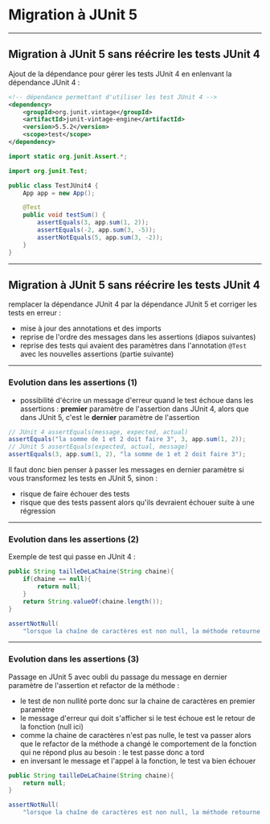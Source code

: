 # Migration à JUnit 5

----

## Migration à JUnit 5 sans réécrire les tests JUnit 4

Ajout de la dépendance pour gérer les tests JUnit 4 en enlenvant la dépendance JUnit 4 :

```xml
<!-- dépendance permettant d'utiliser les test JUnit 4 -->
<dependency>
    <groupId>org.junit.vintage</groupId>
    <artifactId>junit-vintage-engine</artifactId>
    <version>5.5.2</version>
    <scope>test</scope>
</dependency>
```

```java
import static org.junit.Assert.*;

import org.junit.Test;

public class TestJUnit4 {
    App app = new App();

    @Test
    public void testSum() {
        assertEquals(3, app.sum(1, 2));
        assertEquals(-2, app.sum(3, -5));
        assertNotEquals(5, app.sum(3, -2));
    }
}
```

----

## Migration à JUnit 5 sans réécrire les tests JUnit 4

remplacer la dépendance JUnit 4 par la dépendance JUnit 5 et corriger les tests en erreur :
- mise à jour des annotations et des imports
- reprise de l'ordre des messages dans les assertions (diapos suivantes)
- reprise des tests qui avaient des paramètres dans l'annotation `@Test` avec les nouvelles assertions (partie suivante)

----

### Evolution dans les assertions (1)

- possibilité d'écrire un message d'erreur quand le test échoue dans les assertions : **premier** paramètre de l'assertion dans JUnit 4, alors que dans JUnit 5, c'est le **dernier** paramètre de l'assertion

```java
// JUnit 4 assertEquals(message, expected, actual)
assertEquals("la somme de 1 et 2 doit faire 3", 3, app.sum(1, 2));
// JUnit 5 assertEquals(expected, actual, message)
assertEquals(3, app.sum(1, 2), "la somme de 1 et 2 doit faire 3");
```

Il faut donc bien penser à passer les messages en dernier paramètre si vous transformez les tests en JUnit 5, sinon :
- risque de faire échouer des tests
- risque que des tests passent alors qu'ils devraient échouer suite à une régression

----

### Evolution dans les assertions (2)

Exemple de test qui passe en JUnit 4 :
```java
public String tailleDeLaChaine(String chaine){
    if(chaine == null){
        return null;
    }
    return String.valueOf(chaine.length());
}

assertNotNull(
    "lorsque la chaîne de caractères est non null, la méthode retourne sa taille", app.tailleDeLaChaine("toto"));
```

----

### Evolution dans les assertions (3)

Passage en JUnit 5 avec oubli du passage du message en dernier paramètre de l'assertion et refactor de la méthode :
- le test de non nullité porte donc sur la chaine de caractères en premier paramètre
- le message d'erreur qui doit s'afficher si le test échoue est le retour de la fonction (null ici)
- comme la chaine de caractères n'est pas nulle, le test va passer alors que le refactor de la méthode a changé le comportement de la fonction qui ne répond plus au besoin : le test passe donc a tord
- en inversant le message et l'appel à la fonction, le test va bien échouer

```java
public String tailleDeLaChaine(String chaine){
    return null;
}

assertNotNull(
    "lorsque la chaîne de caractères est non null, la méthode retourne sa taille", app.tailleDeLaChaine("toto"));
```

